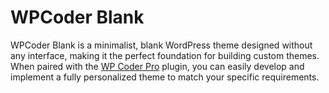 # WPCoder Blank

WPCoder Blank is a minimalist, blank WordPress theme designed without any interface, making it the perfect foundation for building custom themes. When paired with the [WP Coder Pro](https://wpcoder.pro/) plugin, you can easily develop and implement a fully personalized theme to match your specific requirements.
